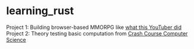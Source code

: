 # learning_rust
Project 1: Building browser-based MMORPG like [what this YouTuber did](https://github.com/meltonzheng/Quick_3D_MMORPG)
Project 2: Theory testing basic computation from [Crash Course Computer Science](https://www.youtube.com/watch?v=fpnE6UAfbtU)